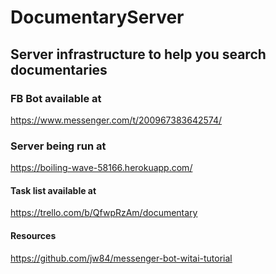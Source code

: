 # DocumentaryServer

## Server infrastructure to help you search documentaries

### FB Bot available at

https://www.messenger.com/t/200967383642574/

### Server being run at

https://boiling-wave-58166.herokuapp.com/


#### Task list available at

https://trello.com/b/QfwpRzAm/documentary


#### Resources

https://github.com/jw84/messenger-bot-witai-tutorial
